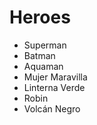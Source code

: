 # Heroes

* Superman
* Batman
* Aquaman
* Mujer Maravilla
* Linterna Verde
* Robin
* Volcán Negro
    